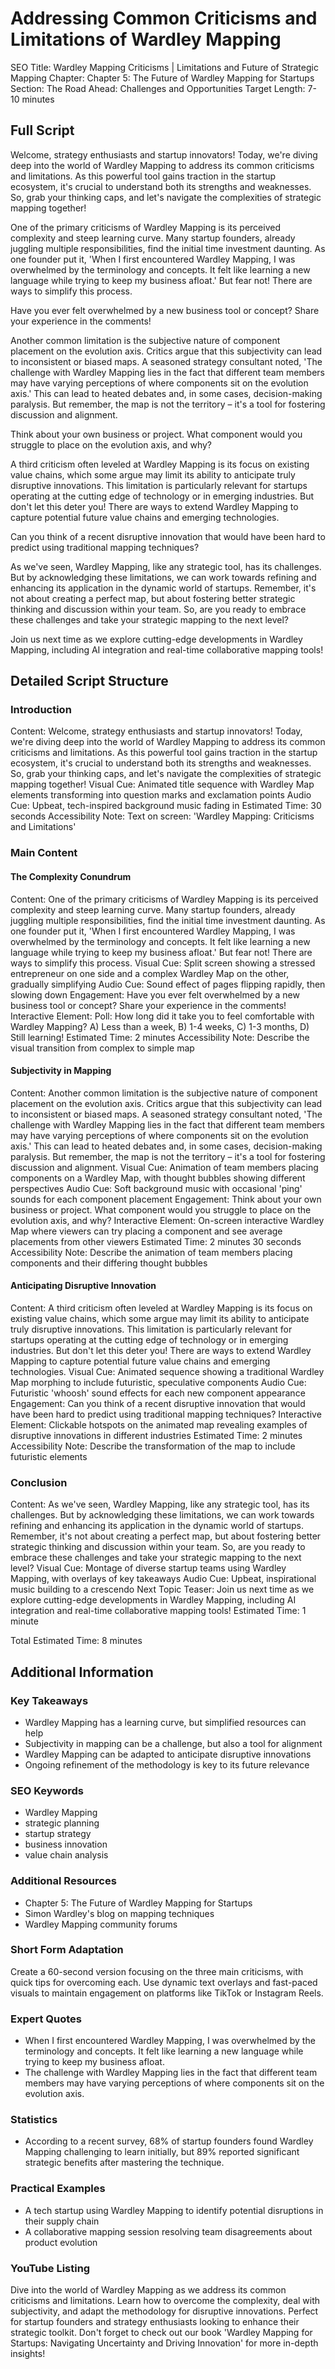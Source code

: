 # Addressing Common Criticisms and Limitations of Wardley Mapping

SEO Title: Wardley Mapping Criticisms | Limitations and Future of Strategic Mapping
Chapter: Chapter 5: The Future of Wardley Mapping for Startups
Section: The Road Ahead: Challenges and Opportunities
Target Length: 7-10 minutes

## Full Script

Welcome, strategy enthusiasts and startup innovators! Today, we're diving deep into the world of Wardley Mapping to address its common criticisms and limitations. As this powerful tool gains traction in the startup ecosystem, it's crucial to understand both its strengths and weaknesses. So, grab your thinking caps, and let's navigate the complexities of strategic mapping together!

One of the primary criticisms of Wardley Mapping is its perceived complexity and steep learning curve. Many startup founders, already juggling multiple responsibilities, find the initial time investment daunting. As one founder put it, 'When I first encountered Wardley Mapping, I was overwhelmed by the terminology and concepts. It felt like learning a new language while trying to keep my business afloat.' But fear not! There are ways to simplify this process.

Have you ever felt overwhelmed by a new business tool or concept? Share your experience in the comments!

Another common limitation is the subjective nature of component placement on the evolution axis. Critics argue that this subjectivity can lead to inconsistent or biased maps. A seasoned strategy consultant noted, 'The challenge with Wardley Mapping lies in the fact that different team members may have varying perceptions of where components sit on the evolution axis.' This can lead to heated debates and, in some cases, decision-making paralysis. But remember, the map is not the territory – it's a tool for fostering discussion and alignment.

Think about your own business or project. What component would you struggle to place on the evolution axis, and why?

A third criticism often leveled at Wardley Mapping is its focus on existing value chains, which some argue may limit its ability to anticipate truly disruptive innovations. This limitation is particularly relevant for startups operating at the cutting edge of technology or in emerging industries. But don't let this deter you! There are ways to extend Wardley Mapping to capture potential future value chains and emerging technologies.

Can you think of a recent disruptive innovation that would have been hard to predict using traditional mapping techniques?

As we've seen, Wardley Mapping, like any strategic tool, has its challenges. But by acknowledging these limitations, we can work towards refining and enhancing its application in the dynamic world of startups. Remember, it's not about creating a perfect map, but about fostering better strategic thinking and discussion within your team. So, are you ready to embrace these challenges and take your strategic mapping to the next level?

Join us next time as we explore cutting-edge developments in Wardley Mapping, including AI integration and real-time collaborative mapping tools!

## Detailed Script Structure

### Introduction

Content: Welcome, strategy enthusiasts and startup innovators! Today, we're diving deep into the world of Wardley Mapping to address its common criticisms and limitations. As this powerful tool gains traction in the startup ecosystem, it's crucial to understand both its strengths and weaknesses. So, grab your thinking caps, and let's navigate the complexities of strategic mapping together!
Visual Cue: Animated title sequence with Wardley Map elements transforming into question marks and exclamation points
Audio Cue: Upbeat, tech-inspired background music fading in
Estimated Time: 30 seconds
Accessibility Note: Text on screen: 'Wardley Mapping: Criticisms and Limitations'

### Main Content

#### The Complexity Conundrum

Content: One of the primary criticisms of Wardley Mapping is its perceived complexity and steep learning curve. Many startup founders, already juggling multiple responsibilities, find the initial time investment daunting. As one founder put it, 'When I first encountered Wardley Mapping, I was overwhelmed by the terminology and concepts. It felt like learning a new language while trying to keep my business afloat.' But fear not! There are ways to simplify this process.
Visual Cue: Split screen showing a stressed entrepreneur on one side and a complex Wardley Map on the other, gradually simplifying
Audio Cue: Sound effect of pages flipping rapidly, then slowing down
Engagement: Have you ever felt overwhelmed by a new business tool or concept? Share your experience in the comments!
Interactive Element: Poll: How long did it take you to feel comfortable with Wardley Mapping? A) Less than a week, B) 1-4 weeks, C) 1-3 months, D) Still learning!
Estimated Time: 2 minutes
Accessibility Note: Describe the visual transition from complex to simple map

#### Subjectivity in Mapping

Content: Another common limitation is the subjective nature of component placement on the evolution axis. Critics argue that this subjectivity can lead to inconsistent or biased maps. A seasoned strategy consultant noted, 'The challenge with Wardley Mapping lies in the fact that different team members may have varying perceptions of where components sit on the evolution axis.' This can lead to heated debates and, in some cases, decision-making paralysis. But remember, the map is not the territory – it's a tool for fostering discussion and alignment.
Visual Cue: Animation of team members placing components on a Wardley Map, with thought bubbles showing different perspectives
Audio Cue: Soft background music with occasional 'ping' sounds for each component placement
Engagement: Think about your own business or project. What component would you struggle to place on the evolution axis, and why?
Interactive Element: On-screen interactive Wardley Map where viewers can try placing a component and see average placements from other viewers
Estimated Time: 2 minutes 30 seconds
Accessibility Note: Describe the animation of team members placing components and their differing thought bubbles

#### Anticipating Disruptive Innovation

Content: A third criticism often leveled at Wardley Mapping is its focus on existing value chains, which some argue may limit its ability to anticipate truly disruptive innovations. This limitation is particularly relevant for startups operating at the cutting edge of technology or in emerging industries. But don't let this deter you! There are ways to extend Wardley Mapping to capture potential future value chains and emerging technologies.
Visual Cue: Animated sequence showing a traditional Wardley Map morphing to include futuristic, speculative components
Audio Cue: Futuristic 'whoosh' sound effects for each new component appearance
Engagement: Can you think of a recent disruptive innovation that would have been hard to predict using traditional mapping techniques?
Interactive Element: Clickable hotspots on the animated map revealing examples of disruptive innovations in different industries
Estimated Time: 2 minutes
Accessibility Note: Describe the transformation of the map to include futuristic elements

### Conclusion

Content: As we've seen, Wardley Mapping, like any strategic tool, has its challenges. But by acknowledging these limitations, we can work towards refining and enhancing its application in the dynamic world of startups. Remember, it's not about creating a perfect map, but about fostering better strategic thinking and discussion within your team. So, are you ready to embrace these challenges and take your strategic mapping to the next level?
Visual Cue: Montage of diverse startup teams using Wardley Mapping, with overlays of key takeaways
Audio Cue: Upbeat, inspirational music building to a crescendo
Next Topic Teaser: Join us next time as we explore cutting-edge developments in Wardley Mapping, including AI integration and real-time collaborative mapping tools!
Estimated Time: 1 minute

Total Estimated Time: 8 minutes

## Additional Information

### Key Takeaways
- Wardley Mapping has a learning curve, but simplified resources can help
- Subjectivity in mapping can be a challenge, but also a tool for alignment
- Wardley Mapping can be adapted to anticipate disruptive innovations
- Ongoing refinement of the methodology is key to its future relevance

### SEO Keywords
- Wardley Mapping
- strategic planning
- startup strategy
- business innovation
- value chain analysis

### Additional Resources
- Chapter 5: The Future of Wardley Mapping for Startups
- Simon Wardley's blog on mapping techniques
- Wardley Mapping community forums

### Short Form Adaptation
Create a 60-second version focusing on the three main criticisms, with quick tips for overcoming each. Use dynamic text overlays and fast-paced visuals to maintain engagement on platforms like TikTok or Instagram Reels.

### Expert Quotes
- When I first encountered Wardley Mapping, I was overwhelmed by the terminology and concepts. It felt like learning a new language while trying to keep my business afloat.
- The challenge with Wardley Mapping lies in the fact that different team members may have varying perceptions of where components sit on the evolution axis.

### Statistics
- According to a recent survey, 68% of startup founders found Wardley Mapping challenging to learn initially, but 89% reported significant strategic benefits after mastering the technique.

### Practical Examples
- A tech startup using Wardley Mapping to identify potential disruptions in their supply chain
- A collaborative mapping session resolving team disagreements about product evolution

### YouTube Listing
Dive into the world of Wardley Mapping as we address its common criticisms and limitations. Learn how to overcome the complexity, deal with subjectivity, and adapt the methodology for disruptive innovations. Perfect for startup founders and strategy enthusiasts looking to enhance their strategic toolkit. Don't forget to check out our book 'Wardley Mapping for Startups: Navigating Uncertainty and Driving Innovation' for more in-depth insights!
